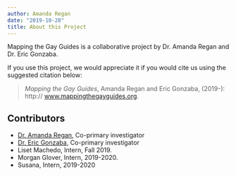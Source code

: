 ```yaml
---
author: Amanda Regan
date: "2019-10-28"
title: About this Project
---
```


Mapping the Gay Guides is a collaborative project by Dr. Amanda Regan and Dr. Eric Gonzaba.

If you use this project, we would appreciate it if you would cite us using the suggested citation below:

  > _Mapping the Gay Guides_, Amanda Regan and Eric Gonzaba, (2019-): http:// www.mappingthegayguides.org.

## Contributors

* [Dr. Amanda Regan](/dev/regan), Co-primary investigator
* [Dr. Eric Gonzaba](/dev/gonzaba), Co-primary investigator
* Liset Machedo, Intern, Fall 2019.
* Morgan Glover, Intern, 2019-2020.
* Susana, Intern, 2019-2020
